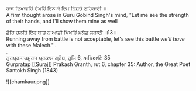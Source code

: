 ਹਾਥ ਦਿਖਾਵਹਿਂ ਦੇਖਹਿਂ ਇਨ ਕੇ ਇਮ ਨਿਸ਼ਚੇ ਠਹਿਰਾਈ ॥  
A firm thought arose in Guru Gobind Singh's mind, 
"Let me see the strength of their hands, and I'll show them mine as well  
  
ਛੋਰਿ ਚਲਹਿਂ ਇਹ ਬਾਤ ਨ ਆਛੀ ਪਿਖਹਿਂ ਮਲੇਛ ਲਰਾਈ ॥13॥  
Running away from battle is not acceptable, let's see this battle *we'll have* with these Malech." .  
.  
ਗੁਰਪ੍ਰਤਾਪਸੂਰਜ ਪ੍ਰਕਾਸ਼ ਗ੍ਰੰਥ, ਰੁਤਿ 6, ਅਧਿਆਇ 35  
Gurpratap [[Suraj]] Prakash Granth, rut 6, chapter 35:
Author, the Great Poet Santokh Singh (1843)

![[chamkaur.png]]